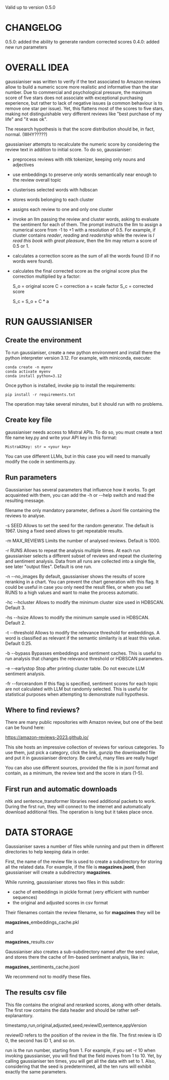 Valid up to version 0.5.0

# CHANGELOG

0.5.0: added the ability to generate random corrected scores
0.4.0: added new run parameters

# OVERALL IDEA

gaussianiser was written to verify if the text associated to Amazon reviews
allow to build a numeric score more realistic and informative than the star
number.
Due to commercial and psychological pressure, the maximum score of five stars
does not associate with exceptional purchasing experience, but rather to lack
of negative issues (a common behaviour is to remove one star per issue).
Yet, this flattens most of the scores to five stars, making not distinguishable
very different reviews like "best purchase of my life" and "it was ok".

The research hypothesis is that the score distribution should be, in fact,
normal. (WHY?????)

gaussianiser attempts to recalculate the numeric score by considering the
review text in addition to initial score. To do so, gaussianiser:

- preprocess reviews with nltk tokenizer, keeping only nouns and adjectives
- use embeddings to preserve only words semantically near enough to the
  review overall topic
- clusterises selected words with hdbscan
- stores words belonging to each cluster
- assigns each review to one and only one cluster
- invoke an llm passing the review and cluster words, asking to evaluate
  the sentiment for each of them. The prompt instructs the llm to assign
  a numerical score from -1 to +1 with a resolution of 0.5.
  For example, if cluster contains _reader_, _reading_ and _readership_
  while the review is _I read this book with great pleasure_, then the
  llm may return a score of 0.5 or 1.
- calculates a correction score as the sum of all the words found (0 if
  no words were found).
- calculates the final corrected score as the original score plus the
  correction multiplied by a factor:

    S_o = original score
    C = correction
    a = scale factor
    S_c = corrected score

    S_c = S_o + C * a
    
# RUN GAUSSIANISER

## Create the environment

To run gaussianiser, create a new python environment and install there the
python interpreter version 3.12.
For example, with miniconda, execute:

    conda create -n myenv
    conda activate myenv
    conda install python=3.12

Once python is installed, invoke pip to install the requirements:

    pip install -r requirements.txt

The operation may take several minutes, but it should run with no problems.

## Create key file

gaussianiser needs access to Mistral APIs. To do so, you must create a text
file name key.py and write your API key in this format:

    MistraAIKey: str = <your key>

You can use different LLMs, but in this case you will need to manually modify
the code in sentiments.py.

## Run parameters

Gaussianiser has several parameters that influence how it works.
To get acquainted with them, you can add the -h or --help switch and
read the resulting message.

filename
  the only mandatory parameter, defines a Jsonl file containing the
  reviews to analyse.
  
-s SEED
  Allows to set the seed for the random generator. The default is 1967.
  Using a fixed seed allows to get repeatable results.

-m MAX_REVIEWS
  Limits the number of analysed reviews. Default is 1000.

-r RUNS
  Allows to repeat the analysis multiple times. At each run gaussianiser
  selects a different subset of reviews and repeat the clustering and
  sentiment analysis. Data from all runs are collected into a single file,
  see later "output files".
  Default is one run.

-n --no_images
  By default, gaussianiser shows the results of score reranking in a chart.
  You can prevent the chart generation with this flag. It could be useful
  in case you only need the result files, or when you set RUNS to a high
  values and want to make the process automatic.

-hc --hcluster
  Allows to modify the minimum cluster size used in HDBSCAN. Default 3.

-hs --hsize
  Allows to modify the minimum sample used in HDBSCAN. Default 2.

-t --threshold
  Allows to modify the relevance threshold for embeddings. A word is
  classified as relevant if the semantic similarity is at least this value.
  Default 0.25.

-b --bypass
  Bypasses embeddings and sentiment caches. This is useful to run analysis
  that changes the relevance threshold or HDBSCAN parameters.

-e --earlystop
  Stop after printing cluster table. Do not execute LLM sentiment analysis.

-fr --forcerandom
  If this flag is specified, sentiment scores for each topic are not
  calculated with LLM but randomly selected. This is useful for statistical
  purposes when attempting to demonstrate null hypothesis.

## Where to find reviews?

  There are many public repositories with Amazon review, but one of the best
  can be found here:
  
  https://amazon-reviews-2023.github.io/

  This site hosts an impressive collection of reviews for various categories.
  To use them, just pick a category, click the <review> link, gunzip the
  downloaded file and put it in gaussianiser directory.
  Be careful, many files are really huge!

  You can also use different sources, provided the file is in jsonl format
  and contain, as a minimum, the review text and the score in stars (1-5).

## First run and automatic downloads

nltk and sentence_transformer libraries need additional packets to work.
During the first run, they will connect to the internet and automatically
download additional files. The operation is long but it takes place once.

# DATA STORAGE

Gaussianiser saves a number of files while running and put them in different
directories to help keeping data in order.

First, the name of the review file is used to create a subdirectory for storing
all the related data. For example, if the file is **magazines.jsonl**, then
gaussianiser will create a subdirectory **magazines**.

While running, gaussianiser stores two files in this subdir:
- cache of embeddings in pickle format (very efficient with number sequences)
- the original and adjusted scores in csv format

Their filenames contain the review filename, so for **magazines** they will be

  **magazines**_embeddings_cache.pkl

and

  **magazines**_results.csv

Gaussianiser also creates a sub-subdirectory named after the seed value, and
stores there the cache of llm-based sentiment analysis, like in:

  **magazines**_sentiments_cache.jsonl

We recommend not to modify these files.

## The results csv file

This file contains the original and reranked scores, along with other details.
The first row contains the data header and should be rather self-explanantory.

  timestamp,run,original,adjusted,seed,reviewID,sentence,appVersion

reviewID refers to the position of the review in the file. The first review is
ID 0, the second has ID 1, and so on.

run is the run number, starting from 1. For example, if you set -r 10 when
invoking gaussianiser, you will find that the field <run> moves from 1 to 10.
Yet, by calling gaussianiser ten times, you will get all the data with <run>
set to 1. Also, considering that the seed is predetermined, all the ten runs
will exhibit exactly the same parameters.
